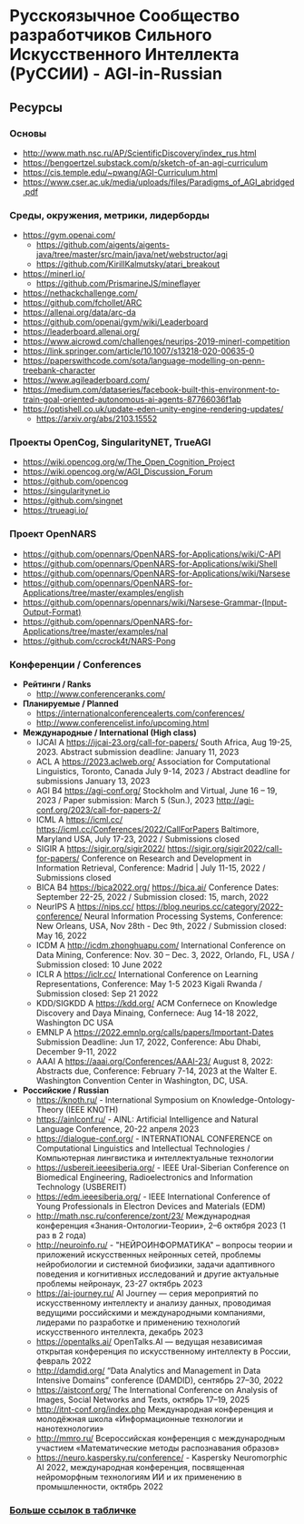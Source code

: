 # Русскоязычное Cообщество разработчиков Сильного Искусственного Интеллекта (РуССИИ) - AGI-in-Russian    

## Ресурсы

### Основы

- http://www.math.nsc.ru/AP/ScientificDiscovery/index_rus.html
- https://bengoertzel.substack.com/p/sketch-of-an-agi-curriculum
- https://cis.temple.edu/~pwang/AGI-Curriculum.html
- https://www.cser.ac.uk/media/uploads/files/Paradigms_of_AGI_abridged.pdf

### Среды, окружения, метрики, лидерборды

- https://gym.openai.com/
  - https://github.com/aigents/aigents-java/tree/master/src/main/java/net/webstructor/agi
  - https://github.com/KirillKalmutsky/atari_breakout
- https://minerl.io/
  - https://github.com/PrismarineJS/mineflayer
- https://nethackchallenge.com/
- https://github.com/fchollet/ARC
- https://allenai.org/data/arc-da
- https://github.com/openai/gym/wiki/Leaderboard
- https://leaderboard.allenai.org/
- https://www.aicrowd.com/challenges/neurips-2019-minerl-competition
- https://link.springer.com/article/10.1007/s13218-020-00635-0
- https://paperswithcode.com/sota/language-modelling-on-penn-treebank-character
- https://www.agileaderboard.com/
- https://medium.com/dataseries/facebook-built-this-environment-to-train-goal-oriented-autonomous-ai-agents-87766036f1ab
- https://optishell.co.uk/update-eden-unity-engine-rendering-updates/
  - https://arxiv.org/abs/2103.15552

### Проекты OpenCog, SingularityNET, TrueAGI

- https://wiki.opencog.org/w/The_Open_Cognition_Project
- https://wiki.opencog.org/w/AGI_Discussion_Forum
- https://github.com/opencog
- https://singularitynet.io
- https://github.com/singnet
- https://trueagi.io/

### Проект OpenNARS

- https://github.com/opennars/OpenNARS-for-Applications/wiki/C-API
- https://github.com/opennars/OpenNARS-for-Applications/wiki/Shell
- https://github.com/opennars/OpenNARS-for-Applications/wiki/Narsese
- https://github.com/opennars/OpenNARS-for-Applications/tree/master/examples/english
- https://github.com/opennars/opennars/wiki/Narsese-Grammar-(Input-Output-Format)
- https://github.com/opennars/OpenNARS-for-Applications/tree/master/examples/nal
- https://github.com/ccrock4t/NARS-Pong

### Конференции / Conferences

- **Рейтинги / Ranks**
  - http://www.conferenceranks.com/
- **Планируемые / Planned**
  - https://internationalconferencealerts.com/conferences/
  - http://www.conferencelist.info/upcoming.html
- **Международные / International (High class)**			
  - IJCAI A	https://ijcai-23.org/call-for-papers/	South Africa, Aug 19-25, 2023. Abstract submission deadline: January 11, 2023
  - ACL A	https://2023.aclweb.org/  Association for Computational Linguistics, Toronto, Canada July 9-14, 2023 / Abstract deadline for submissions	January 13, 2023
  - AGI B4	https://agi-conf.org/	Stockholm and Virtual, June 16 – 19, 2023 / Paper submission: March 5 (Sun.), 2023 http://agi-conf.org/2023/call-for-papers-2/	
  - ICML A	https://icml.cc/ https://icml.cc/Conferences/2022/CallForPapers Baltimore, Maryland USA, July 17-23, 2022 / Submissions closed 			
  - SIGIR A	https://sigir.org/sigir2022/	https://sigir.org/sigir2022/call-for-papers/ Conference on Research and Development in Information Retrieval, Conference: Madrid | July 11-15, 2022 / Submissions closed
  - BICA B4	https://bica2022.org/	https://bica.ai/ Conference Dates: September 22-25, 2022 / Submission closed: 15, march, 2022
  - NeurIPS A	https://nips.cc/	https://blog.neurips.cc/category/2022-conference/	Neural Information Processing Systems, Conference: New Orleans, USA, Nov 28th - Dec 9th, 2022 / Submission closed: May 16, 2022
  - ICDM A http://icdm.zhonghuapu.com/ International Conference on Data Mining, Conference: Nov. 30 – Dec. 3, 2022, Orlando, FL, USA / Submission closed: 10 June 2022
  - ICLR A https://iclr.cc/ International Conference on Learning Representations, Conference: May 1-5 2023 Kigali Rwanda / Submission closed: Sep 21 2022
  - KDD/SIGKDD A https://kdd.org/ ACM Confernece on Knowledge Discovery and Daya Minaing, Confernece: Aug 14-18 2022, Washington DC USA
  - EMNLP A https://2022.emnlp.org/calls/papers/Important-Dates	Submission Deadline: Jun 17, 2022, Conference: Abu Dhabi, December 9-11, 2022
  - AAAI A https://aaai.org/Conferences/AAAI-23/ August 8, 2022: Abstracts due, Conference: February 7-14, 2023 at the Walter E. Washington Convention Center in Washington, DC, USA.
- **Российские / Russian**
  - https://knoth.ru/ - International Symposium on Knowledge-Ontology-Theory (IEEE KNOTH)
  - https://ainlconf.ru/ - AINL: Artificial Intelligence and Natural Language Conference, 20-22 апреля 2023
  - https://dialogue-conf.org/ - INTERNATIONAL CONFERENCE on Computational Linguistics and Intellectual Technologies / Компьютерная лингвистика и интеллектуальные технологии
  - https://usbereit.ieeesiberia.org/ - IEEE Ural-Siberian Conference on Biomedical Engineering, Radioelectronics and Information Technology (USBEREIT)
  - https://edm.ieeesiberia.org/ - IEEE International Conference of Young Professionals in Electron Devices and Materials (EDM)
  - http://math.nsc.ru/conference/zont/23/ Международная конференция «Знания-Онтологии-Теории», 2–6 октября 2023 (1 раз в 2 года) 
  - http://neuroinfo.ru/ - "НЕЙРОИНФОРМАТИКА" – вопросы теории и приложений искусственных нейронных сетей, проблемы нейробиологии и системной биофизики, задачи адаптивного поведения и когнитивных исследований и другие актуальные проблемы нейронаук, 23-27 октябрь 2023
  - https://ai-journey.ru/ AI Journey — серия мероприятий по искусственному интеллекту и анализу данных, проводимая ведущими российскими и международными компаниями, лидерами по разработке и применению технологий искусственного интеллекта, декабрь 2023
  - https://opentalks.ai/ OpenTalks.AI — ведущая независимая открытая конференция по искусственному интеллекту в России, февраль 2022
  - http://damdid.org/ “Data Analytics and Management in Data Intensive Domains” conference (DAMDID), сентябрь 27–30, 2022
  - https://aistconf.org/ The International Conference on Analysis of Images, Social Networks and Texts, октябрь 17–19, 2025
  - http://itnt-conf.org/index.php Международная конференция и молодёжная школа «Информационные технологии и нанотехнологии»
  - http://mmro.ru/ Всероссийская конференция с международным участием «Математические методы распознавания образов»
  - https://neuro.kaspersky.ru/conference/ - Kaspersky Neuromorphic AI 2022, международная конференция, посвященная нейроморфным технологиям ИИ и их применению в промышленности, октябрь 2022

### [Больше ссылок в табличке](https://docs.google.com/spreadsheets/d/1Ilm3hu9aewpQc-Mjl8xChjkKXr21gnh0aQ74EnhygX4/edit#gid=1528578624)
<br>
<br>
